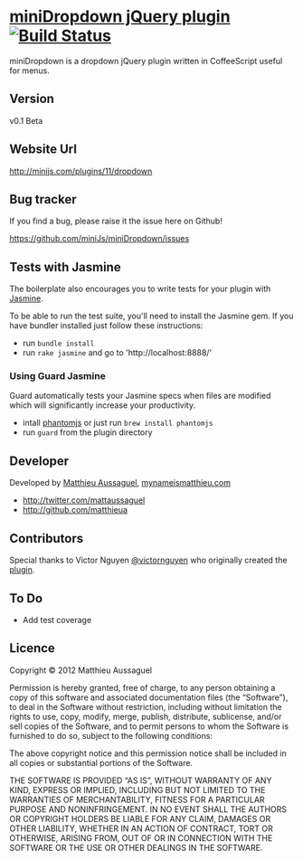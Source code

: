 # [miniDropdown jQuery plugin](http://minijs.com/plugins/11/dropdown) [![Build Status](https://secure.travis-ci.org/miniJs/miniDropdown.png?branch=master)](http://travis-ci.org/matthieua/miniDropdown)

miniDropdown is a dropdown jQuery plugin written in CoffeeScript useful for menus.

## Version

v0.1 Beta

## Website Url

http://minijs.com/plugins/11/dropdown

## Bug tracker

If you find a bug, please raise it the issue here on Github! 

https://github.com/miniJs/miniDropdown/issues

## Tests with Jasmine

The boilerplate also encourages you to write tests for your plugin with [Jasmine](http://pivotal.github.com/jasmine/).

To be able to run the test suite, you'll need to install the Jasmine gem. If you have bundler installed just follow these instructions:

- run `bundle install`
- run `rake jasmine` and go to 'http://localhost:8888/'

### Using Guard Jasmine

Guard automatically tests your Jasmine specs when files are modified which will significantly increase your productivity.

- intall [phantomjs](http://phantomjs.org/) or just run `brew install phantomjs`
- run `guard` from the plugin directory

## Developer

Developed by [Matthieu Aussaguel](mailto:matthieu.aussaguel@gmail.com), [mynameismatthieu.com](http://mynameismatthieu.com)

+ http://twitter.com/mattaussaguel
+ http://github.com/matthieua

## Contributors

Special thanks to Victor Nguyen [@victornguyen](http://twitter.com/victornguyen) who originally created the [plugin](https://github.com/victornguyen/naaav).

## To Do

- Add test coverage

## Licence

Copyright &copy; 2012 Matthieu Aussaguel

Permission is hereby granted, free of charge, to any person obtaining a copy of this software and associated documentation files (the “Software”), to deal in the Software without restriction, including without limitation the rights to use, copy, modify, merge, publish, distribute, sublicense, and/or sell copies of the Software, and to permit persons to whom the Software is furnished to do so, subject to the following conditions:

The above copyright notice and this permission notice shall be included in all copies or substantial portions of the Software.

THE SOFTWARE IS PROVIDED “AS IS”, WITHOUT WARRANTY OF ANY KIND, EXPRESS OR IMPLIED, INCLUDING BUT NOT LIMITED TO THE WARRANTIES OF MERCHANTABILITY, FITNESS FOR A PARTICULAR PURPOSE AND NONINFRINGEMENT. IN NO EVENT SHALL THE AUTHORS OR COPYRIGHT HOLDERS BE LIABLE FOR ANY CLAIM, DAMAGES OR OTHER LIABILITY, WHETHER IN AN ACTION OF CONTRACT, TORT OR OTHERWISE, ARISING FROM, OUT OF OR IN CONNECTION WITH THE SOFTWARE OR THE USE OR OTHER DEALINGS IN THE SOFTWARE.
